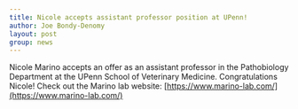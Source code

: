 ```yaml
---
title: Nicole accepts assistant professor position at UPenn!
author: Joe Bondy-Denomy
layout: post
group: news
---
```

Nicole Marino accepts an offer as an assistant professor in the Pathobiology Department at the UPenn School of Veterinary Medicine. Congratulations Nicole!
Check out the Marino lab website: [https://www.marino-lab.com/](https://www.marino-lab.com/)
